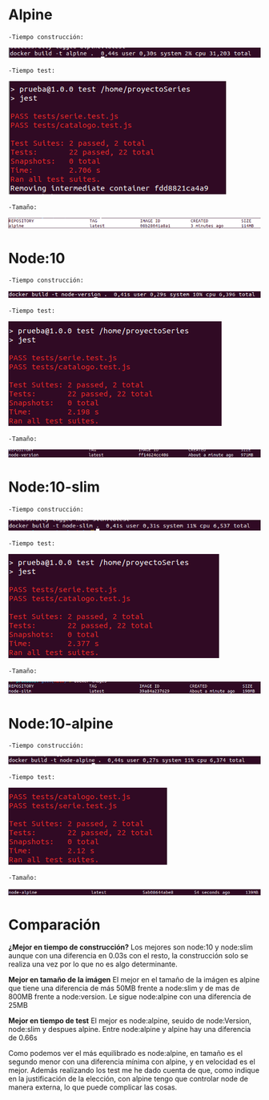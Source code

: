 # Alpine
    -Tiempo construcción:
    
![](pic/cons_alpine.png)

    -Tiempo test:

![](pic/test_alpine.png)

    -Tamaño:

![](pic/tam_alpine.png)

#  Node:10
    -Tiempo construcción:
![](pic/cons_node_version.png)

    -Tiempo test:
![](pic/test_node_version.png)

    -Tamaño:
![](pic/tam_node_version.png)


# Node:10-slim
    -Tiempo construcción:
![](pic/cons_node_slim.png)

    -Tiempo test:
![](pic/test_node_slim.png)

    -Tamaño:
![](pic/tam_node_slim.png)


# Node:10-alpine
    -Tiempo construcción:
![](pic/cons_node_alpine.png)

    -Tiempo test:
![](pic/test_node_alpine.png)

    -Tamaño:
![](pic/tam_node_alpine.png)


# Comparación
**¿Mejor en tiempo de construcción?** 
Los mejores son node:10 y node:slim aunque con una diferencia en 0.03s con el resto, la construcción solo se realiza una vez por lo que no es algo determinante.

**Mejor en tamaño de la imágen**
El mejor en el tamaño de la imágen es alpine que tiene una diferencia de más 50MB frente a node:slim y de mas de 800MB frente a node:version.
Le sigue node:alpine con una diferencia de 25MB

**Mejor en tiempo de test**
El mejor es node:alpine, seuido de node:Version, node:slim y despues alpine.
Entre node:alpine y alpine hay una diferencia de 0.66s

Como podemos ver el más equilibrado es node:alpine, en tamaño es el segundo menor con una diferencia mínima con alpine, y en velocidad es el mejor. 
Además realizando los test me he dado cuenta de que, como indique en la justificación de la elección, con alpine tengo que controlar node de manera externa, lo que puede complicar las cosas.